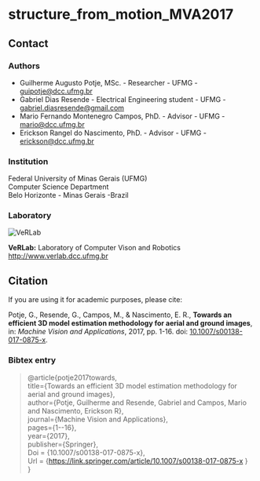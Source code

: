 # structure_from_motion_MVA2017

## Contact ##

### Authors ###

* Guilherme Augusto Potje, MSc. - Researcher - UFMG - guipotje@dcc.ufmg.br
* Gabriel Dias Resende - Electrical Engineering student - UFMG - gabriel.diasresende@gmail.com
* Mario Fernando Montenegro Campos, PhD. - Advisor - UFMG - mario@dcc.ufmg.br
* Erickson Rangel do Nascimento, PhD. - Advisor - UFMG - erickson@dcc.ufmg.br

### Institution ###

Federal University of Minas Gerais (UFMG)  
Computer Science Department  
Belo Horizonte - Minas Gerais -Brazil 

### Laboratory ###

![VeRLab](https://www.dcc.ufmg.br/dcc/sites/default/files/public/verlab-logo.png)

**VeRLab:** Laboratory of Computer Vison and Robotics   
http://www.verlab.dcc.ufmg.br

## Citation ##

If you are using it for academic purposes, please cite: 

Potje, G., Resende, G., Campos, M., & Nascimento, E. R., **Towards an efficient 3D model estimation methodology for aerial and ground images**, in: _Machine Vision and Applications_, 2017, pp. 1-16. doi: [10.1007/s00138-017-0875-x](https://link.springer.com/article/10.1007/s00138-017-0875-x).

### Bibtex entry ###

>@article{potje2017towards,    
>  title={Towards an efficient 3D model estimation methodology for aerial and ground images},    
>  author={Potje, Guilherme and Resende, Gabriel and Campos, Mario and Nascimento, Erickson R},    
>  journal={Machine Vision and Applications},    
>  pages={1--16},    
>  year={2017},     
>  publisher={Springer},    
>  Doi = {10.1007/s00138-017-0875-x},    
>  Url = {https://link.springer.com/article/10.1007/s00138-017-0875-x }    
>  }     


